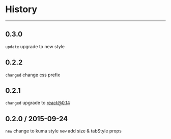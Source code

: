 # History
----
## 0.3.0
`update` upgrade to new style

## 0.2.2
`changed` change css prefix

## 0.2.1
`changed` upgrade to react@0.14

## 0.2.0 / 2015-09-24

`new` change to kuma style
`new` add size & tabStyle props
